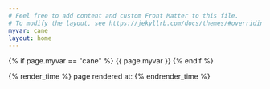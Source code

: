 ```yaml
---
# Feel free to add content and custom Front Matter to this file.
# To modify the layout, see https://jekyllrb.com/docs/themes/#overriding-theme-defaults
myvar: cane
layout: home
---
```

{% if page.myvar == "cane" %}
{{ page.myvar }}
{% endif %}

{% render_time %}
page rendered at:
{% endrender_time %}


